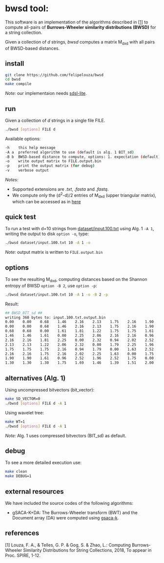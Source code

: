 # bwsd tool: 

This software is an implementation of the algorithms described in \[[1](https://github.com/felipelouza/bwsd#references)\] to compute all-pairs of **Burrows-Wheeler similarity distributions (BWSD)** for a string collection.

Given a collection of _d_ strings, _bwsd_ computes a matrix M<sub>dxd</sub> with all pairs of BWSD-based distances.

## install

```sh
git clone https://github.com/felipelouza/bwsd
cd bwsd
make compile
```

_Note:_ our implementaion needs [sdsl-lite](https://github.com/simongog/sdsl-lite).

## run

Given a collection of _d_ strings in a single file FILE.

```sh
./bwsd [options] FILE d
```

Available options:

```sh
-h    this help message
-A a  preferred algorithm to use (default is alg. 1 BIT_sd)
-B b  BWSD-based distance to compute, options: 1. expectation (default), 2. shannon entropy
-o    write output matrix to FILE.output.bin
-p    print the output matrix (for debug)
-v    verbose output
```
_Notes:_ 
- Supported extensions are _.txt_, _.fasta_ and _.fastq_.
- We compute only the (d<sup>2</sup>-d)/2 entries of M<sub>dxd</sub> (upper triangular matrix), which can be accessed as in [here](https://github.com/felipelouza/bwsd/blob/master/main.cpp#L312)


## quick test

To run a test with d=10 strings from [dataset/input.100.txt](https://github.com/felipelouza/bwsd/blob/master/dataset/input.100.txt) using Alg. 1 `-A 1`, writing the output to disk `option -o`, type:

```sh
./bwsd dataset/input.100.txt 10 -A 1 -o
```
_Note:_ output matrix is written to `FILE.output.bin`

## options

To see the resulting M<sub>dxd</sub>, computing distances based on the Shannon entropy of BWSD `option -B 2`, use `option -p`:

```sh
./bwsd dataset/input.100.txt 10 -A 1 -o -B 2 -p
```

Result:

```sh
## BWSD_BIT_sd ##
writing 360 bytes to: input.100.txt.output.bin
0.00	0.00	0.68	1.46	2.16	2.13	1.75	2.16	1.90	1.30	
0.00	0.00	0.68	1.46	2.16	2.13	1.75	2.16	1.90	1.30	
0.68	0.68	0.00	1.61	1.81	1.22	1.75	1.75	1.61	1.30	
1.46	1.46	1.61	0.00	2.25	2.06	2.16	2.16	0.96	1.75	
2.16	2.16	1.81	2.25	0.00	2.32	0.94	2.02	2.52	1.69	
2.13	2.13	1.22	2.06	2.32	0.00	1.79	2.25	1.96	1.46	
1.75	1.75	1.75	2.16	0.94	1.79	0.00	1.63	2.52	1.39	
2.16	2.16	1.75	2.16	2.02	2.25	1.63	0.00	1.75	1.51	
1.90	1.90	1.61	0.96	2.52	1.96	2.52	1.75	0.00	2.00	
1.30	1.30	1.30	1.75	1.69	1.46	1.39	1.51	2.00	0.00	
```

## alternatives (Alg. 1)

Using uncompressed bitvectors (bit\_vector):

```sh
make SD_VECTOR=0
./bwsd [options] FILE d -A 1
```

Using wavelet tree:

```sh
make WT=1
./bwsd [options] FILE d -A 1
```

_Note:_ Alg. 1 uses compressed bitvectors (BIT\_sd) as default.

## debug

To see a more detailed execution use:

```sh
make clean
make DEBUG=1
```
## external resources

We have included the source codes of the following algorithms:

* gSACA-K+DA: The Burrows-Wheeler transform (BWT) and the Document array (DA) were computed using [gsaca-k](https://github.com/felipelouza/gsa-is/).


## references

\[1\] 
Louza, F. A., & Telles, G. P. & Gog, S. & Zhao, L.: Computing Burrows-Wheeler Similarity Distributions for String Collections, 2018, To appear in Proc. SPIRE, 1-12. 

